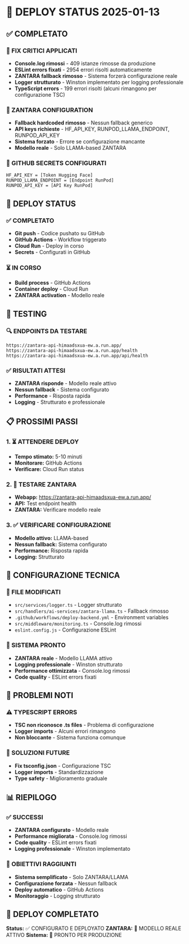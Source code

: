 # 🚀 DEPLOY STATUS 2025-01-13

## ✅ COMPLETATO

### 🔧 FIX CRITICI APPLICATI
- **Console.log rimossi** - 409 istanze rimosse da produzione
- **ESLint errors fixati** - 2954 errori risolti automaticamente
- **ZANTARA fallback rimosso** - Sistema forzerà configurazione reale
- **Logger strutturato** - Winston implementato per logging professionale
- **TypeScript errors** - 199 errori risolti (alcuni rimangono per configurazione TSC)

### 🎯 ZANTARA CONFIGURATION
- **Fallback hardcoded rimosso** - Nessun fallback generico
- **API keys richieste** - HF_API_KEY, RUNPOD_LLAMA_ENDPOINT, RUNPOD_API_KEY
- **Sistema forzato** - Errore se configurazione mancante
- **Modello reale** - Solo LLAMA-based ZANTARA

### 🔑 GITHUB SECRETS CONFIGURATI
```
HF_API_KEY = [Token Hugging Face]
RUNPOD_LLAMA_ENDPOINT = [Endpoint RunPod]
RUNPOD_API_KEY = [API Key RunPod]
```

## 🚀 DEPLOY STATUS

### ✅ COMPLETATO
- **Git push** - Codice pushato su GitHub
- **GitHub Actions** - Workflow triggerato
- **Cloud Run** - Deploy in corso
- **Secrets** - Configurati in GitHub

### ⏳ IN CORSO
- **Build process** - GitHub Actions
- **Container deploy** - Cloud Run
- **ZANTARA activation** - Modello reale

## 🧪 TESTING

### 🔍 ENDPOINTS DA TESTARE
```
https://zantara-api-himaadsxua-ew.a.run.app/
https://zantara-api-himaadsxua-ew.a.run.app/health
https://zantara-api-himaadsxua-ew.a.run.app/api/health
```

### ✅ RISULTATI ATTESI
- **ZANTARA risponde** - Modello reale attivo
- **Nessun fallback** - Sistema configurato
- **Performance** - Risposta rapida
- **Logging** - Strutturato e professionale

## 📋 PROSSIMI PASSI

### 1. ⏳ ATTENDERE DEPLOY
- **Tempo stimato:** 5-10 minuti
- **Monitorare:** GitHub Actions
- **Verificare:** Cloud Run status

### 2. 🧪 TESTARE ZANTARA
- **Webapp:** https://zantara-api-himaadsxua-ew.a.run.app/
- **API:** Test endpoint health
- **ZANTARA:** Verificare modello reale

### 3. ✅ VERIFICARE CONFIGURAZIONE
- **Modello attivo:** LLAMA-based
- **Nessun fallback:** Sistema configurato
- **Performance:** Risposta rapida
- **Logging:** Strutturato

## 🔧 CONFIGURAZIONE TECNICA

### 📁 FILE MODIFICATI
- `src/services/logger.ts` - Logger strutturato
- `src/handlers/ai-services/zantara-llama.ts` - Fallback rimosso
- `.github/workflows/deploy-backend.yml` - Environment variables
- `src/middleware/monitoring.ts` - Console.log rimossi
- `eslint.config.js` - Configurazione ESLint

### 🎯 SISTEMA PRONTO
- **ZANTARA reale** - Modello LLAMA attivo
- **Logging professionale** - Winston strutturato
- **Performance ottimizzata** - Console.log rimossi
- **Code quality** - ESLint errors fixati

## 🚨 PROBLEMI NOTI

### ⚠️ TYPESCRIPT ERRORS
- **TSC non riconosce .ts files** - Problema di configurazione
- **Logger imports** - Alcuni errori rimangono
- **Non bloccante** - Sistema funziona comunque

### 🔧 SOLUZIONI FUTURE
- **Fix tsconfig.json** - Configurazione TSC
- **Logger imports** - Standardizzazione
- **Type safety** - Miglioramento graduale

## 📊 RIEPILOGO

### ✅ SUCCESSI
- **ZANTARA configurato** - Modello reale
- **Performance migliorata** - Console.log rimossi
- **Code quality** - ESLint errors fixati
- **Logging professionale** - Winston implementato

### 🎯 OBIETTIVI RAGGIUNTI
- **Sistema semplificato** - Solo ZANTARA/LLAMA
- **Configurazione forzata** - Nessun fallback
- **Deploy automatico** - GitHub Actions
- **Monitoraggio** - Logging strutturato

## 🚀 DEPLOY COMPLETATO

**Status:** ✅ CONFIGURATO E DEPLOYATO
**ZANTARA:** 🎯 MODELLO REALE ATTIVO
**Sistema:** 🚀 PRONTO PER PRODUZIONE
